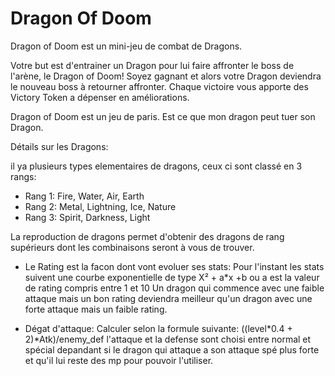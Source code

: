 # Dragon Of Doom

Dragon of Doom est un mini-jeu de combat de Dragons.

Votre but est d'entrainer un Dragon pour lui faire affronter le boss de l'arène, le Dragon of Doom!
Soyez gagnant et alors votre Dragon deviendra le nouveau boss à retourner affronter.
Chaque victoire vous apporte des Victory Token a dépenser en améliorations.

Dragon of Doom est un jeu de paris. Est ce que mon dragon peut tuer son Dragon.



Détails sur les Dragons:

il ya plusieurs types elementaires de dragons, ceux ci sont classé en 3 rangs:
- Rang 1:
	Fire, Water, Air, Earth
- Rang 2:
	Metal, Lightning, Ice, Nature
- Rang 3:
	Spirit, Darkness, Light

La reproduction de dragons permet d'obtenir des dragons de rang supérieurs dont les combinaisons seront à vous de trouver.


- Le Rating est la facon dont vont evoluer ses stats:
    Pour l'instant les stats suivent une courbe exponentielle de type X² + a*x +b ou a est la valeur de rating compris entre 1 et 10 
    Un dragon qui commence avec une faible attaque mais un bon rating deviendra meilleur qu'un dragon avec une forte attaque mais un faible rating.

- Dégat d'attaque:
    Calculer selon la formule suivante:
        ((level*0.4 + 2)*Atk)/enemy_def
        l'attaque et la defense sont choisi entre normal et spécial depandant
        si le dragon qui attaque a son attaque spé plus forte et qu'il lui reste des mp pour pouvoir l'utiliser.

